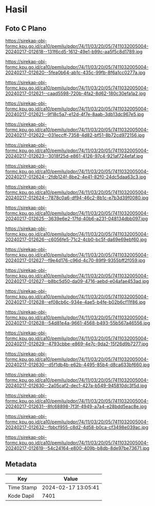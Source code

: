 # Hasil

## Foto C Plano

https://sirekap-obj-formc.kpu.go.id/ca10/pemilu/pdpr/74/11/03/20/05/7411032005004-20240217-012618--131f6cd5-1612-49e1-b99c-aa5f5c8d1789.jpg

https://sirekap-obj-formc.kpu.go.id/ca10/pemilu/pdpr/74/11/03/20/05/7411032005004-20240217-012620--5fea0b64-ab1c-435c-99fb-8f6a1cc0277a.jpg

https://sirekap-obj-formc.kpu.go.id/ca10/pemilu/pdpr/74/11/03/20/05/7411032005004-20240217-012621--caad5598-720b-4fa2-8d62-180c30efa1a2.jpg

https://sirekap-obj-formc.kpu.go.id/ca10/pemilu/pdpr/74/11/03/20/05/7411032005004-20240217-012621--9f18c5a7-e12d-4f7e-8aab-3db13dc967e5.jpg

https://sirekap-obj-formc.kpu.go.id/ca10/pemilu/pdpr/74/11/03/20/05/7411032005004-20240217-012622--031eccff-7358-4d82-bf51-8b72cd972156.jpg

https://sirekap-obj-formc.kpu.go.id/ca10/pemilu/pdpr/74/11/03/20/05/7411032005004-20240217-012623--3018f25d-e861-4126-97c4-921af724efaf.jpg

https://sirekap-obj-formc.kpu.go.id/ca10/pemilu/pdpr/74/11/03/20/05/7411032005004-20240217-012624--2fdb124f-8be2-4e41-82f0-24dc5daa63c3.jpg

https://sirekap-obj-formc.kpu.go.id/ca10/pemilu/pdpr/74/11/03/20/05/7411032005004-20240217-012624--7878c0a6-df94-46c2-8b1c-e7b3d39f0080.jpg

https://sirekap-obj-formc.kpu.go.id/ca10/pemilu/pdpr/74/11/03/20/05/7411032005004-20240217-012625--3639e6e2-17fd-40b6-a231-048134dbb097.jpg

https://sirekap-obj-formc.kpu.go.id/ca10/pemilu/pdpr/74/11/03/20/05/7411032005004-20240217-012626--c6056fe5-71c2-4cb0-bc5f-da69e69ebf60.jpg

https://sirekap-obj-formc.kpu.go.id/ca10/pemilu/pdpr/74/11/03/20/05/7411032005004-20240217-012627--f9e4d176-c96d-4c70-89f9-9355bff2f059.jpg

https://sirekap-obj-formc.kpu.go.id/ca10/pemilu/pdpr/74/11/03/20/05/7411032005004-20240217-012627--b8bc5d50-da09-4716-aebd-e04afae453ad.jpg

https://sirekap-obj-formc.kpu.go.id/ca10/pemilu/pdpr/74/11/03/20/05/7411032005004-20240217-012628--ef08cb6c-934e-4ae5-b4fe-b02b6cf11f86.jpg

https://sirekap-obj-formc.kpu.go.id/ca10/pemilu/pdpr/74/11/03/20/05/7411032005004-20240217-012628--54d81e4a-9661-4568-b493-55b567a46556.jpg

https://sirekap-obj-formc.kpu.go.id/ca10/pemilu/pdpr/74/11/03/20/05/7411032005004-20240217-012629--4793cbbe-e869-4e7c-9da2-15f26d9b7277.jpg

https://sirekap-obj-formc.kpu.go.id/ca10/pemilu/pdpr/74/11/03/20/05/7411032005004-20240217-012630--d5f1db4b-e62b-4495-85b4-d8ca633bf660.jpg

https://sirekap-obj-formc.kpu.go.id/ca10/pemilu/pdpr/74/11/03/20/05/7411032005004-20240217-012630--2a05caf2-dec1-427a-b549-945810dc3f5d.jpg

https://sirekap-obj-formc.kpu.go.id/ca10/pemilu/pdpr/74/11/03/20/05/7411032005004-20240217-012631--8fc68898-7f3f-4949-a7a4-e28bdd5eac8e.jpg

https://sirekap-obj-formc.kpu.go.id/ca10/pemilu/pdpr/74/11/03/20/05/7411032005004-20240217-012632--fbbcf955-c8d2-4d58-b0ca-cf3498e039ac.jpg

https://sirekap-obj-formc.kpu.go.id/ca10/pemilu/pdpr/74/11/03/20/05/7411032005004-20240217-012619--54c24164-e800-409b-b8db-8de97be73671.jpg


## Metadata

| Key        | Value               |
| ---------- | ------------------- |
| Time Stamp | 2024-02-17 13:05:41 |
| Kode Dapil | 7401                |



